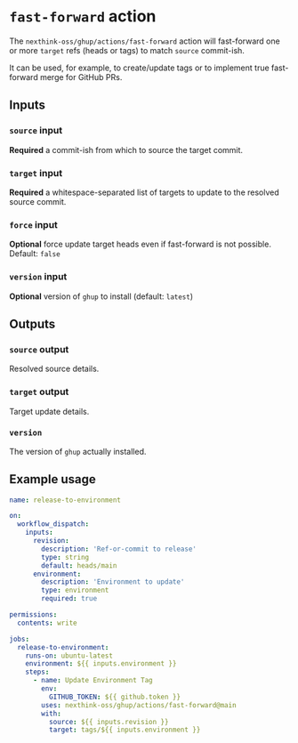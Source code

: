 # `fast-forward` action

The `nexthink-oss/ghup/actions/fast-forward` action will fast-forward one or more `target` refs (heads or tags) to match `source` commit-ish.

It can be used, for example, to create/update tags or to implement true fast-forward merge for GitHub PRs.

## Inputs

### `source` input

**Required** a commit-ish from which to source the target commit.

### `target` input

**Required** a whitespace-separated list of targets to update to the resolved source commit.

### `force` input

**Optional** force update target heads even if fast-forward is not possible. Default: `false`

### `version` input

**Optional** version of `ghup` to install (default: `latest`)

## Outputs

### `source` output

Resolved source details.

### `target` output

Target update details.

### `version`

The version of `ghup` actually installed.

## Example usage

```yaml
name: release-to-environment

on:
  workflow_dispatch:
    inputs:
      revision:
        description: 'Ref-or-commit to release'
        type: string
        default: heads/main
      environment:
        description: 'Environment to update'
        type: environment
        required: true

permissions:
  contents: write

jobs:
  release-to-environment:
    runs-on: ubuntu-latest
    environment: ${{ inputs.environment }}
    steps:
      - name: Update Environment Tag
        env:
          GITHUB_TOKEN: ${{ github.token }}
        uses: nexthink-oss/ghup/actions/fast-forward@main
        with:
          source: ${{ inputs.revision }}
          target: tags/${{ inputs.environment }}
```
